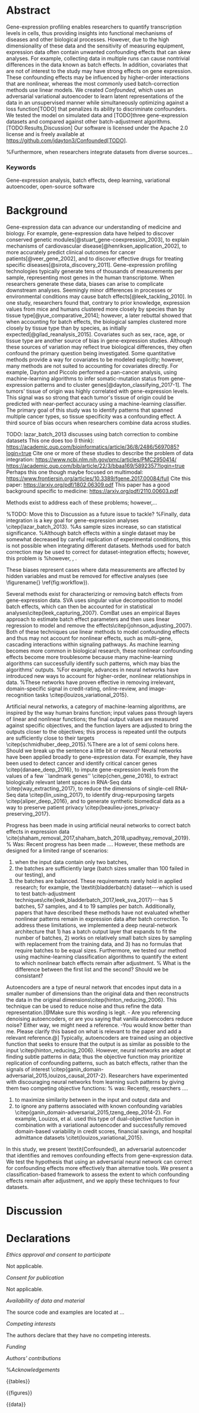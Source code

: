 # Abstract

Gene-expression profiling enables researchers to quantify transcription levels in cells, thus providing insights into functional mechanisms of diseases and other biological processes. However, due to the high dimensionality of these data and the sensitivity of measuring equipment, expression data often contain unwanted confounding effects that can skew analyses. For example, collecting data in multiple runs can cause nontrivial differences in the data known as batch effects. In addition, covariates that are not of interest to the study may have strong effects on gene expression. These confounding effects may be influenced by higher-order interactions that are nonlinear, whereas the most commonly used batch-correction methods use linear models. We created *Confounded*, which uses an adversarial variational autoencoder to learn latent representations of the data in an unsupervised manner while simultaneously optimizing against a loss function[TODO] that penalizes its ability to discriminate confounders. We tested the model on simulated data and [TODO]three gene-expression datasets and compared against other batch-adjustment algorithms.[TODO:Results,Discussion] Our software is licensed under the Apache 2.0 license and is freely available at https://github.com/jdayton3/Confounded[TODO].

%Furthermore, when researchers integrate datasets from diverse sources...

### Keywords

Gene-expression analysis, batch effects, deep learning, variational autoencoder, open-source software

# Background

Gene-expression data can advance our understanding of medicine and biology. For example, gene-expression data have helped to discover conserved genetic modules[@stuart_gene-coexpression_2003], to explain mechanisms of cardiovascular disease[@henriksen_application_2002], to more accurately predict clinical outcomes for cancer patients[@veer_gene_2002], and to discover effective drugs for treating specific diseases[@sirota_discovery_2011]. Gene-expression profiling technologies typically generate tens of thousands of measurements per sample, representing most genes in the human transcriptome. When researchers generate these data, biases can arise to complicate downstream analyses. Seemingly minor differences in processes or environmental conditions may cause batch effects[@leek_tackling_2010]. In one study, researchers found that, contrary to prior knowledge, expression values from mice and humans clustered more closely by species than by tissue type[@yue_comparative_2014]; however, a later rebuttal showed that when accounting for batch effects, the biological samples clustered more closely by tissue type than by species, as initially expected[@gilad_reanalysis_2015]. Covariates such as sex, race, age, or tissue type are another source of bias in gene-expression studies. Although these sources of variation may reflect true biological differences, they often confound the primary question being investigated. Some quantitative methods provide a way for covariates to be modeled explicitly; however, many methods are not suited to accounting for covariates directly. For example, Dayton and Piccolo performed a pan-cancer analysis, using machine-learning algorithms to infer somatic-mutation status from gene-expression patterns and to cluster genes[@dayton_classifying_2017-1]. The tumors' tissue of origin was highly correlated with gene-expression levels. This signal was so strong that each tumor's tissue of origin could be predicted with near-perfect accuracy using a machine-learning classifier. The primary goal of this study was to identify patterns that spanned multiple cancer types, so tissue specificity was a confounding effect. A third source of bias occurs when researchers combine data across studies.

TODO:
  lazar_batch_2013 discusses using batch correction to combine datasets
  This one does too (I think): https://academic.oup.com/bioinformatics/article/36/8/2486/5697085?login=true
  Cite one or more of these studies to describe the problem of data integration:
    https://www.ncbi.nlm.nih.gov/pmc/articles/PMC2950414/
    https://academic.oup.com/bib/article/22/3/bbaa169/5892357?login=true
    Perhaps this one though maybe focused on multimodal: https://www.frontiersin.org/articles/10.3389/fgene.2017.00084/full
  Cite this paper: https://arxiv.org/pdf/1802.06309.pdf
  This paper has a good background specific to medicine: https://arxiv.org/pdf/2110.00603.pdf

Methods exist to address each of these problems; however,...



%TODO: Move this to Discussion as a future issue to tackle?
%Finally, data integration is a key goal for gene-expression analyses \citep{lazar_batch_2013}.
%As sample sizes increase, so can statistical significance.
%Although batch effects within a single dataset may be somewhat decreased by careful replication of experimental conditions, this is not possible when integrating different datasets. Methods used for batch correction may be used to correct for dataset-integration effects; however, this problem is
%however, , .

These biases represent cases where data measurements are affected by hidden variables and must be removed for effective analyses (see \figurename{} \ref{fig:workflow}).



Several methods exist for characterizing or removing batch effects from gene-expression data.
SVA uses singular value decomposition to model batch effects, which can then be accounted for in statistical analyses\citep{leek_capturing_2007}.
ComBat uses an empirical Bayes approach to estimate batch effect parameters and then uses linear regression to model and remove the effects\citep{johnson_adjusting_2007}.
Both of these techniques use linear methods to model confounding effects and thus may not account for nonlinear effects, such as multi-gene, cascading interactions within signaling pathways.
As machine learning becomes more common in biological research, these nonlinear confounding effects become more troublesome because many machine-learning algorithms can successfully identify such patterns, which may bias the algorithms' outputs.
%For example, advances in neural networks have introduced new ways to account for higher-order, nonlinear relationships in data.
%These networks have proven effective in removing irrelevant, domain-specific signal in credit-rating, online-review, and image-recognition tasks \citep{louizos_variational_2015}.

Artificial neural networks, a category of machine-learning algorithms, are inspired by the way human brains function; input values pass through layers of linear and nonlinear functions; the final output values are measured against specific objectives, and the function layers are adjusted to bring the outputs closer to the objectives; this process is repeated until the outputs are sufficiently close to their targets \citep{schmidhuber_deep_2015}.%There are a lot of semi colons here. Should we break up the sentence a little bit or reword?
Neural networks have been applied broadly to gene-expression data. For example, they have been used to detect cancer and identify critical cancer genes \citep{danaee_deep_2016}, to impute gene-expression levels from the values of a few ``landmark genes'' \citep{chen_gene_2016}, to extract biologically relevant latent spaces in RNA-Seq data \citep{way_extracting_2017}, to reduce the dimensions of single-cell RNA-Seq data \citep{lin_using_2017}, to identify drug-repurposing targets \citep{aliper_deep_2016}, and to generate synthetic biomedical data as a way to preserve patient privacy \citep{beaulieu-jones_privacy-preserving_2017}.

Progress has been made in using artificial neural networks to correct batch effects in expression data \cite{shaham_removal_2017,shaham_batch_2018,upadhyay_removal_2019}. % Was: Recent progress has been made ....
However, these methods are designed for a limited range of scenarios:
1) when the input data contain only two batches,
2) the batches are sufficiently large (batch sizes smaller than 100 failed in our testing), and
3) the batches are balanced.
These requirements rarely hold in applied research; for example, the \textit{bladderbatch} dataset---which is used to test batch-adjustment techniques\cite{leek_bladderbatch_2017,leek_sva_2017}---has 5 batches, 57 samples, and 4 to 19 samples per batch.
Additionally, papers that have described these methods have not evaluated whether nonlinear patterns remain in expression data after batch correction.
To address these limitations, we implemented a deep neural-network architecture that 1) has a batch output layer that expands to fit
the number of batches, 2) works on relatively small batch sizes by sampling with replacement from the training data, and 3) has
no formulas that require batches to be equal sizes.
Furthermore, we tested our method using machine-learning classification algorithms to quantify the extent to which nonlinear batch effects remain after adjustment.
% What is the difference between the first list and the second? Should we be consistant? 

Autoencoders are a type of neural network that encodes input data in a smaller number of dimensions than the original data and then reconstructs the data in the original dimensions\citep{hinton_reducing_2006}.
This technique can be used to reduce noise and thus refine the data representation.[@Make sure this wording is legit. - Are you referencing denoising autoencoders, or are you saying that vanilla autoencoders reduce noise? Either way, we might need a reference. -You would know better than me. Please clarify this based on what is relevant to the paper and add a relevant reference.@]
Typically, autoencoders are trained using an objective function that seeks to ensure that the output is as similar as possible to the input \citep{hinton_reducing_2006}.
However, neural networks are adept at finding subtle patterns in data;
thus the objective function may prioritize replication of confounding patterns, such as batch effects, rather than the signals of interest \citep{ganin_domain-adversarial_2015,louizos_causal_2017-2}.
Researchers have experimented with discouraging neural networks from learning such patterns by giving them two competing objective functions: % was: Recently, researchers ....
1) to maximize similarity between in the input and output data and
2) to ignore any patterns associated with known confounding variables \citep{ganin_domain-adversarial_2015,tzeng_deep_2014-2}.
For example, Louizos, et al. used this type of dual-objective function in combination with a variational autoencoder and successfully removed domain-based variability in credit scores, financial savings, and hospital admittance datasets \citet{louizos_variational_2015}.

In this study, we present \textit{Confounded}, an adversarial autoencoder that identifies and removes confounding effects from gene-expression data.
We test the hypothesis that using an adversarial neural network can correct for confounding effects more effectively than alternative tools.
We present a classification-based framework to assess the extent to which confounding effects remain after adjustment, and we apply these techniques to four datasets.


# Discussion 


# Declarations

*Ethics approval and consent to participate*

Not applicable.

*Consent for publication*

Not applicable.

*Availability of data and material*

The source code and examples are located at ...

*Competing interests*

The authors declare that they have no competing interests.

*Funding*



*Authors' contributions*



%*Acknowledgements*



{{tables}}

{{figures}}

{{data}}

